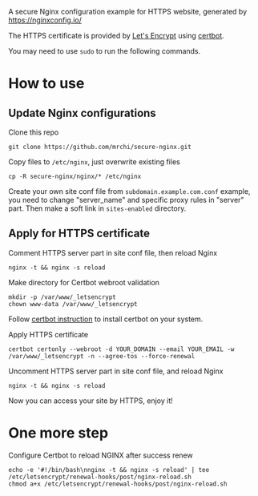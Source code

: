 A secure Nginx configuration example for HTTPS website, generated by https://nginxconfig.io/

The HTTPS certificate is provided by [Let's Encrypt](https://letsencrypt.org/) using [certbot](https://certbot.eff.org/).

You may need to use `sudo` to run the following commands.

# How to use

## Update Nginx configurations

Clone this repo
```
git clone https://github.com/mrchi/secure-nginx.git
```

Copy files to `/etc/nginx`, just overwrite existing files
```
cp -R secure-nginx/nginx/* /etc/nginx
```

Create your own site conf file from `subdomain.example.com.conf` example, you need to change "server_name" and specific proxy rules in "server" part. Then make a soft link in `sites-enabled` directory.

## Apply for HTTPS certificate

Comment HTTPS server part in site conf file, then reload Nginx
```
nginx -t && nginx -s reload
```

Make directory for Certbot webroot validation
```
mkdir -p /var/www/_letsencrypt
chown www-data /var/www/_letsencrypt
```

Follow [certbot instruction](https://certbot.eff.org/instructions) to install certbot on your system.

Apply HTTPS certificate
```
certbot certonly --webroot -d YOUR_DOMAIN --email YOUR_EMAIL -w /var/www/_letsencrypt -n --agree-tos --force-renewal
```

Uncomment HTTPS server part in site conf file, and reload Nginx
```
nginx -t && nginx -s reload
```

Now you can access your site by HTTPS, enjoy it!

# One more step

Configure Certbot to reload NGINX after success renew
```
echo -e '#!/bin/bash\nnginx -t && nginx -s reload' | tee /etc/letsencrypt/renewal-hooks/post/nginx-reload.sh
chmod a+x /etc/letsencrypt/renewal-hooks/post/nginx-reload.sh
```
